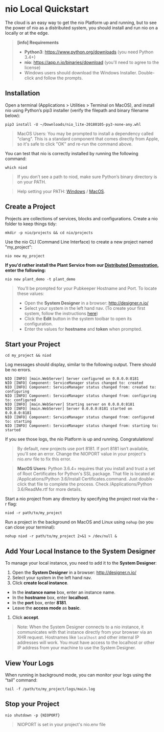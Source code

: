 # nio Local Quickstart

The cloud is an easy way to get the nio Platform up and running, but to see the power of nio as a distributed system, you should install and run nio on a locally or at the edge.

>**[info] Requirements**
>
>* **Python3**: https://www.python.org/downloads (you need Python 3.4+)
>* **nio**: https://app.n.io/binaries/download (you'll need to agree to the license)
>  * Windows users should download the Windows Installer. Double-click and follow the prompts.

## Installation

Open a terminal (Applications > Utilities > Terminal on MacOS), and install nio using Python’s pip3 installer (verify the filepath and binary filename below):
```
pip3 install -U ~/Downloads/nio_lite-20180105-py3-none-any.whl
```
> MacOS Users: You may be prompted to install a dependency called "clang". This is a standard component that comes directly from Apple, so it's safe to click "OK" and re-run the command above.

You can test that nio is correctly installed by running the following command:
```
which niod
```
> If you don’t see a path to niod, make sure Python’s binary directory is on your PATH.

> Help setting your PATH: [Windows](https://msdn.microsoft.com/en-us/library/aa922003.aspx) / [MacOS](http://osxdaily.com/2014/08/14/add-new-path-to-path-command-line/).

## Create a Project

Projects are collections of services, blocks and configurations. Create a nio folder to keep things tidy:
```
mkdir -p nio/projects && cd nio/projects
```
Use the nio CLI (Command Line Interface) to create a new project named "my_project":
```
nio new my_project
```
**If you'd rather install the Plant Service from our [Distributed Demostration](https://workshops.n.io/plant/virtual/), enter the following:**
```
nio new plant_demo -t plant_demo
```
> You'll be prompted for your Pubkeeper Hostname and Port. To locate these values:
> * Open the **System Designer** in a browser: http://designer.n.io/
> * Select your system in the left hand nav. (To create your first system, follow the instructions [here](https://docs.n.io/getting_started/in_the_cloud.html))
> * Click the **Edit** button in the system toolbar to open its configuration.
> * Enter the values for **hostname** and **token** when prompted.

## Start your Project

```
cd my_project && niod
```
Log messages should display, similar to the following output. There should be no errors.

```
NIO [INFO] [main.WebServer] Server configured on 0.0.0.0:8181
NIO [INFO] Component: ServiceManager status changed to: created
NIO [INFO] Component: ServiceManager status changed from: created to: configuring
NIO [INFO] Component: ServiceManager status changed from: configuring to: configured
NIO [INFO] [main.WebServer] Starting server on 0.0.0.0:8181
NIO [INFO] [main.WebServer] Server 0.0.0.0:8181 started on 0.0.0.0:8181
NIO [INFO] Component: ServiceManager status changed from: configured to: starting
NIO [INFO] Component: ServiceManager status changed from: starting to: started
```

If you see those logs, the nio Platform is up and running. Congratulations!

> By default, new projects use port 8181. If port 8181 isn’t available, you'll see an error. Change the NIOPORT value in your project's nio.env file to fix this error.

> **MacOS Users**: Python 3.6.4+ requires that you install and trust a set of Root Certificates for Python's SSL package. That file is located at /Applications/Python 3.6/Install Certificates.command. Just double-click that file to complete the process. Check /Applications/Python 3.6/ReadMe.rtf for more details.

Start a nio project from any directory by specifying the project root via the -r flag:
```
niod -r path/to/my_project
```
Run a project in the background on MacOS and Linux using `nohup` (so you can close your terminal):
```
nohup niod -r path/to/my_project 2>&1 > /dev/null &
```

## Add Your Local Instance to the System Designer

To manage your local instance, you need to add it to the **System Designer**:

1. Open the **System Designer** in a browser: http://designer.n.io/
1. Select your system in the left hand nav.
1. Click **create local instance**.
  * In the **instance name** box, enter an instance name.
  * In the **hostname** box, enter **localhost**.
  * In the **port** box, enter **8181**.
  * Leave the **access mode** as **basic**.
1. Click **accept**.

> Note: When the System Designer connects to a nio instance, it communicates with that instance directly from your browser via an XHR request. Hostnames like `localhost` and other internal IP addresses will work. You must have access to the localhost or other IP address from your machine to use the System Designer.

## View Your Logs

When running in background mode, you can monitor your logs using the “tail” command:
```
tail -f /path/to/my_project/logs/main.log
```

## Stop your Project

```
nio shutdown -p {NIOPORT}
```
> NIOPORT is set in your project's nio.env file
